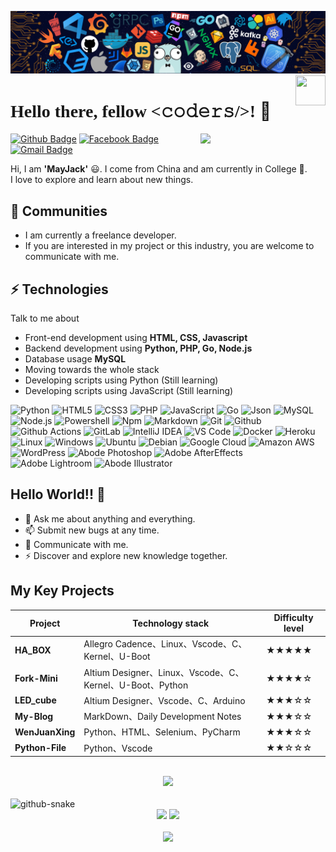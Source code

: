 <!--   my-header-img -->
![](./image/header.png)
<a href="https://www.python.org/"><img src="https://upload.wikimedia.org/wikipedia/commons/c/c3/Python-logo-notext.svg" align="right" height="48" width="48" ></a>

# <font face="微软雅黑">**Hello there, fellow**</font> <font face="宋体"><𝚌𝚘𝚍𝚎𝚛𝚜/>!</font> 👋

<img align='right' src='https://user-images.githubusercontent.com/5713670/87202985-820dcb80-c2b6-11ea-9f56-7ec461c497c3.gif' width='200"'>

[![Github Badge](https://img.shields.io/badge/GitHub-100000?style=for-the-badge&logo=mayjack0312&logoColor=white)](https://github.com/mayjack0312) [![Facebook Badge](https://img.shields.io/badge/Facebook-1877F2?style=for-the-badge&logo=facebook&logoColor=white&link=https://www.facebook.com/may.jack.35325/)](https://www.facebook.com/may.jack.35325)  
[![Gmail Badge](https://img.shields.io/badge/Gmail-D14836?style=for-the-badge&logo=Gmail&logoColor=white&link=mailto:rolandduro440@gmail.com)](mailto:rolandduro440@gmail.com)

Hi, I am **'MayJack'** 😃. I come from China and am currently in College 🏫.  
I love to explore and learn about new things.

## 👯 Communities
* I am currently a freelance developer.
* If you are interested in my project or this industry, you are welcome to communicate with me.

## ⚡ Technologies
Talk to me about
- Front-end development using **HTML, CSS, Javascript**
- Backend development using **Python, PHP, Go, Node.js**
- Database usage **MySQL**
- Moving towards the whole stack
- Developing scripts using Python (Still learning)
- Developing scripts using JavaScript (Still learning)

![Python](https://img.shields.io/badge/Python-3776AB?style=flat-square&logo=python&logoColor=white) ![HTML5](https://img.shields.io/badge/HTML5-E34F26?style=flat-square&logo=html5&logoColor=white) ![CSS3](https://img.shields.io/badge/CSS3-1572B6?style=flat-square&logo=css3&logoColor=white) ![PHP](https://img.shields.io/badge/PHP-777BB4?style=flat-square&logo=php&logoColor=white) ![JavaScript](https://img.shields.io/badge/JavaScript-eed718?style=flat-square&logo=javascript&logoColor=ffffff) ![Go](https://img.shields.io/badge/Go-00ADD8?style=flat-square&logo=go&logoColor=white) ![Json](https://img.shields.io/badge/Json-02569B?style=flat-square&logo=json) ![MySQL](https://img.shields.io/badge/MySQL-F29111?style=flat-square&logo=mysql&logoColor=FFFFFF) ![Node.js](https://img.shields.io/badge/Node.js-3C873A?style=flat-square&logo=Node.js&logoColor=white) ![Powershell](http://img.shields.io/badge/Powershell-5391FE?style=flat-square&logo=powershell&logoColor=ffffff) ![Npm](https://img.shields.io/badge/npm-CB3837?style=flat-square&logo=npm) ![Markdown](https://img.shields.io/badge/Markdown-333333?style=flat-square&logo=markdown) ![Git](http://img.shields.io/badge/Git-000000?style=flat-square&logo=git&logoColor=FFFFFF) ![Github](http://img.shields.io/badge/Github-000000?style=flat-square&logo=github&logoColor=FFFFFF) ![Github Actions](http://img.shields.io/badge/Github%20Actions-2088FF?style=flat-square&logo=github-actions&logoColor=ffffff) ![GitLab](https://img.shields.io/badge/GitLab-FCA121?style=flat-square&logo=gitlab) ![IntelliJ IDEA](http://img.shields.io/badge/IntelliJ%20IDEA-000000?style=flat-square&logo=intellij-idea&logoColor=ffffff) ![VS Code](http://img.shields.io/badge/VS%20Code-007ACC?style=flat-square&logo=visual%20studio%20code&logoColor=white) ![Docker](https://img.shields.io/badge/Docker-black?style=flat-square&logo=docker) ![Heroku](http://img.shields.io/badge/Heroku-430098?style=flat-square&logo=heroku&logoColor=white) ![Linux](https://img.shields.io/badge/Linux-333333?style=flat-square&logo=Linux&logoColor=FCC624) ![Windows](http://img.shields.io/badge/Windows-0078D6?style=flat-square&logo=windows&logoColor=ffffff) ![Ubuntu](https://img.shields.io/badge/Ubuntu-black?style=flat-square&logo=ubuntu) ![Debian](http://img.shields.io/badge/Debian-A81D33?style=flat-square&logo=debian&logoColor=ffffff) ![Google Cloud](https://img.shields.io/badge/Google%20Cloud-black?style=flat-square&logo=google-cloud) ![Amazon AWS](https://img.shields.io/badge/Amazon%20AWS-232F3E?style=flat-square&logo=amazon-aws) ![WordPress](https://img.shields.io/badge/WordPress-blue?style=flat-square&logo=wordpress) ![Abode Photoshop](http://img.shields.io/badge/Abode%20Photoshop-26C9FF?style=flat-square&logo=adobe-photoshop&logoColor=ffffff) ![Adobe AfterEffects](https://img.shields.io/badge/Adobe%20AfterEffects-CF96FD?style=flat-square&logo=Adobe%20after%20effects&logoColor=ffffff) ![Adobe Lightroom](https://img.shields.io/badge/Adobe%20Lightroom-31A8FF?style=flat-square&logo=Adobe%20Lightroom&logoColor=white) ![Abode Illustrator](http://img.shields.io/badge/Abode%20Illustrator-FC8F30?style=flat-square&logo=adobe-illustrator&logoColor=ffffff)

## Hello World!! 🤔
- 💬 Ask me about anything and everything.
- 📫 Submit new bugs at any time.
- 🔔 Communicate with me.
- ⚡ Discover and explore new knowledge together.

## My Key Projects
| Project | Technology stack | Difficulty level
|---------|------------------|-----------------|
| **HA_BOX** | Allegro Cadence、Linux、Vscode、C、Kernel、U-Boot | ★★★★★ |
| **Fork-Mini** | Altium Designer、Linux、Vscode、C、Kernel、U-Boot、Python | ★★★★☆ |
| **LED_cube** | Altium Designer、Vscode、C、Arduino | ★★★☆☆ |
| **My-Blog** | MarkDown、Daily Development Notes | ★★★☆☆ |
| **WenJuanXing** | Python、HTML、Selenium、PyCharm | ★★★☆☆ |
| **Python-File** | Python、Vscode | ★★☆☆☆ |
<br>

<!-- Github 奖杯🏆start -->
<div align="center"> <img src="https://github-profile-trophy.vercel.app/?username=mayjack0312&theme=onedark&row=1&column=6&no-frame=true&no-bg=true"> </div>
<br>

<picture>
  <source media="(prefers-color-scheme: dark)" srcset="https://github.com/mayjack0312/mayjack0312/blob/output/github-contribution-grid-snake-dark.svg" />
  <source media="(prefers-color-scheme: light)" srcset="https://github.com/mayjack0312/mayjack0312/blob/output/github-contribution-grid-snake.svg" />
  <img alt="github-snake" src="github-snake.svg" />
</picture>
<br>

<!-- 统计卡片start -->
<div align="center">
  <img height="133px" src="https://github-readme-stats.vercel.app/api?username=mayjack0312&hide_title=true&hide_border=true&show_icons=trueline_height=21&text_color=000&icon_color=000&bg_color=0,ea6161,ffc64d,fffc4d,52fa5a&theme=graywhite" />
  <img height="133px" src="https://github-readme-stats.vercel.app/api/top-langs/?username=mayjack0312&hide_title=true&hide_border=true&layout=compact&langs_count=6&text_color=000&icon_color=fff&bg_color=0,52fa5a,4dfcff,c64dff&theme=graywhite"> </div>
<br>

<!-- Github 计数 -->
<div align="center"> <img src=https://count.getloli.com/get/@:mayjack0312)> </div>
<br>
